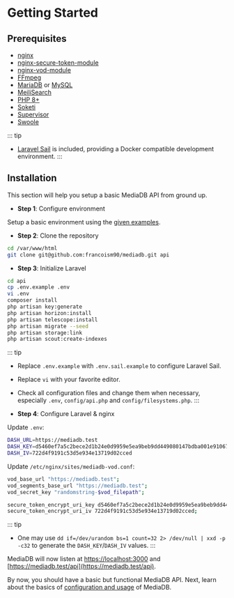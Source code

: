 # Getting Started

## Prerequisites

- [nginx](https://nodejs.org/)
- [nginx-secure-token-module](https://github.com/kaltura/nginx-secure-token-module)
- [nginx-vod-module](https://github.com/kaltura/nginx-vod-module)
- [FFmpeg](https://www.ffmpeg.org/)
- [MariaDB](https://mariadb.org/) or [MySQL](https://www.mysql.com/)
- [MeiliSearch](https://www.meilisearch.com/)
- [PHP 8+](https://www.php.net/)
- [Soketi](https://github.com/soketi/soketi)
- [Supervisor](http://supervisord.org/)
- [Swoole](https://laravel.com/docs/9.x/octane#swoole)

::: tip

- [Laravel Sail](https://laravel.com/docs/9.x/sail) is included, providing a Docker compatible development environment.
  :::

## Installation

This section will help you setup a basic MediaDB API from ground up.

- **Step 1**: Configure environment

Setup a basic environment using the [given examples](https://github.com/francoism90/mediadb/tree/master/doc).

- **Step 2**: Clone the repository

```bash
cd /var/www/html
git clone git@github.com:francoism90/mediadb.git api
```

- **Step 3**: Initialize Laravel

```bash
cd api
cp .env.example .env
vi .env
composer install
php artisan key:generate
php artisan horizon:install
php artisan telescope:install
php artisan migrate --seed
php artisan storage:link
php artisan scout:create-indexes
```

::: tip

- Replace `.env.example` with `.env.sail.example` to configure Laravel Sail.
- Replace `vi` with your favorite editor.
- Check all configuration files and change them when necessary, especially `.env`, `config/api.php` and `config/filesystems.php`.
  :::

- **Step 4**: Configure Laravel & nginx

Update `.env`:

```bash
DASH_URL=https://mediadb.test
DASH_KEY=d5460ef7a5c2bece2d1b24e0d9959e5ea9beb9dd449080147bdba001e9106793
DASH_IV=722d4f9191c53d5e934e13719d02cced
```

Update `/etc/nginx/sites/mediadb-vod.conf`:

```bash
vod_base_url "https://mediadb.test";
vod_segments_base_url "https://mediadb.test";
vod_secret_key "randomstring-$vod_filepath";

secure_token_encrypt_uri_key d5460ef7a5c2bece2d1b24e0d9959e5ea9beb9dd449080147bdba001e9106793;
secure_token_encrypt_uri_iv 722d4f9191c53d5e934e13719d02cced;
```

::: tip

- One may use `dd if=/dev/urandom bs=1 count=32 2> /dev/null | xxd -p -c32` to generate the `DASH_KEY`/`DASH_IV` values.
  :::

MediaDB will now listen at [https://localhost:3000](https://localhost:3000) and [https://mediadb.test/api](https://mediadb.test/api).

By now, you should have a basic but functional MediaDB API. Next, learn about the basics of [configuration and usage](configuration.md) of MediaDB.
